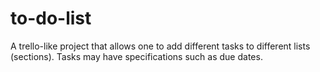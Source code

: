 # to-do-list

A trello-like project that allows one to add different tasks to different lists (sections). Tasks may have specifications such as due dates.
